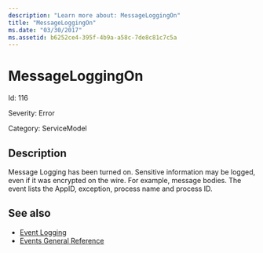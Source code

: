 ```yaml
---
description: "Learn more about: MessageLoggingOn"
title: "MessageLoggingOn"
ms.date: "03/30/2017"
ms.assetid: b6252ce4-395f-4b9a-a58c-7de8c81c7c5a
---
```

# MessageLoggingOn

Id: 116  
  
 Severity: Error  
  
 Category: ServiceModel  
  
## Description  

 Message Logging has been turned on. Sensitive information may be logged, even if it was encrypted on the wire. For example, message bodies. The event lists the AppID, exception, process name and process ID.  
  
## See also

- [Event Logging](index.md)
- [Events General Reference](events-general-reference.md)
